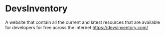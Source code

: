 # DevsInventory
A website that contain all the current and latest resources that are available for developers for free across the internet
https://devsinventory.com/
